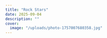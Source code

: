 ```yaml
---
title: "Rock Stars"
date: 2025-09-04
description: ""
cover:
  image: "/uploads/photo-1757007680358.jpg"
---
```


